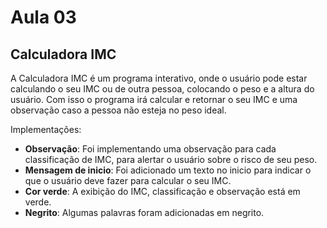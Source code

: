 # Aula 03

## Calculadora IMC

A Calculadora IMC é um programa interativo, onde o usuário pode estar calculando o seu IMC ou de outra pessoa, colocando o peso e a altura do usuário. Com isso o programa irá calcular e retornar o seu IMC e uma observação caso a pessoa não esteja no peso ideal.

Implementações: 

- **Observação**: Foi implementando uma observação para cada classificação de IMC, para alertar o usuário sobre o risco de seu peso. 
- **Mensagem de inicio**: Foi adicionado um texto no inicio para indicar o que o usuário deve fazer para calcular o seu IMC.
- **Cor verde**: A exibição do IMC, classificação e observação está em verde.
- **Negrito**: Algumas palavras foram adicionadas em negrito.


